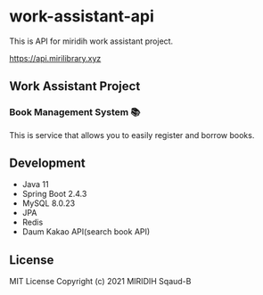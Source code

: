 # work-assistant-api

This is API for miridih work assistant project.

https://api.mirilibrary.xyz

## Work Assistant Project

### Book Management System 📚

This is service that allows you to easily register and borrow books.

## Development

* Java 11
* Spring Boot 2.4.3
* MySQL 8.0.23
* JPA
* Redis
* Daum Kakao API(search book API)

## License

MIT License Copyright (c) 2021 MIRIDIH Sqaud-B
